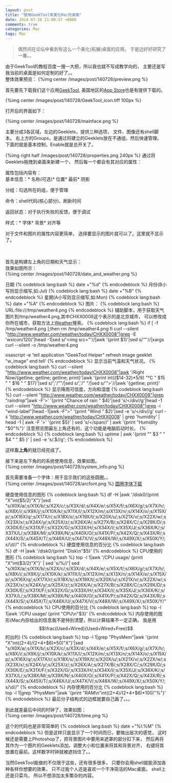 ```yaml
---
layout: post
title: "使用GeekTool来美化Mac的桌面"
date: 2014-07-28 21:00:57 +0800
comments: true
categories: Mac
tags: Mac
---
```

> 偶然间在论坛中看到有这么一个美化(拓展)桌面的应用。
于是边好好研究了一番。。

由于GeekTool的教程百度一搜一大把，所以我也就不写成教学向的，
主要还是写我当前的桌面是如何定制的好了。。  
整体效果预览：
{%img center /images/post/140728/preview.png %}
<!-- more -->

首先要先下载我们这个应用[GeekTool],
美国地区的[App Store]也是有提供下载的。

{%img center /images/post/140728/GeekTool_icon.tiff 100px %}

打开后的界面如下：

{%img center /images/post/140728/mainface.png %}

主要分成3各区域，左边的Geeklets，提供三种选项，
文件、图像还有shell脚本。
右上方的Groups，是通过将建立的Geeklets放在不通组，然后快速管理。
下面的就是基本控制，Enable就是总开关了。

{%img right half /images/post/140728/properties.png 240px %}
通过将Geeklets拖拽到桌面来新建一个，
然后每一个都会有其对应的属性：

属性包括内容有：  
基本信息：* 名称(可选)* 位置* 最前* 阴影

分组：勾选所在的组，便于管理

命令：shell代码(核心部分)、刷新时间

返回状态：对于执行失败的反馈，便于调试

样式：* 字体* 背景* 对齐等

对于文件和图片的属性内容更简单，
选择要显示的图片就可以了。这里就不显示了。
<br /><br /><br />

首先是构建左上角的日期和天气显示：   
效果如图所示：  
{%img center /images/post/140728/date_and_weather.png %}

日期
{% codeblock lang:bash %}
date +"%d"
{% endcodeblock %}
月份(B小写则显示缩写,如:Jul)
{% codeblock lang:bash %}
date +"%B"
{% endcodeblock %}
星期(A小写则显示缩写,如:Mon)
{% codeblock lang:bash %}
date +"%A"
{% endcodeblock %}
图片：
{% codeblock lang:bash %}
URL:file:///tmp/weather4.png
{% endcodeblock %}
辅助脚本，用于获取天气图片到/tmp/weather4.png,其中CHXX0008这个表示的是北京城市，
可以修改成你所在城市，获取方法上[Weather]搜索。
{% codeblock lang:bash %}
if [ -f /tmp/weather4.png ];then
rm /tmp/weather4.png
fi
curl --silent "http://www.weather.com/weather/today/CHXX0008"|grep -E 'wxicon/120/'|head -1|sed s/'<img src="'//|awk '{print $1}'|sed s/'"'//|xargs curl --silent -o /tmp/weather4.png

osascript -e 'tell application "GeekTool Helper"
				  refresh image geeklet "w_image"
			  end tell'
{% endcodeblock %}
显示当前气温和天气状况。
{% codeblock lang:bash %}
curl --silent "http://www.weather.com/weather/today/CHXX0008"|awk '/Right Now/{getline; getline; getline; print}'|awk '{print int(($14-32)*5/9) "°C " $15 " " $16 " " $17}'|sed s/';'/""/|sed s/','/" "/|sed s/'">'//|awk '{getline; print}'
{% endcodeblock %}
显示降雨可信度，方向和湿度
{% codeblock lang:bash %}
curl --silent "http://www.weather.com/weather/today/CHXX0008"|grep "raindrop"|awk -F'>' '{print "Chance of rain " $4}'|sed 's/\<\/div//g'|head -1
curl --silent "http://www.weather.com/weather/today/CHXX0008"|grep -i "wind-label"|head -1|awk -F">" '{print "Wind  " $2}'|sed -e 's/\<\/div//g'
curl -s 'http://www.weather.com/weather/today/CHXX0008' | grep 'humidity' | head -1 | awk -F '>' '{print $5}' | sed 's/<\/span//' | awk '{print "Humidity  "$0"%"}'
注意预览图最左上角还有的，这个功能是电脑启动时长。
{% endcodeblock %}
{% codeblock lang:bash %}
uptime | awk '{print "" $3 " " $4 " " $5 }' | sed -e 's/.$//g';
{% endcodeblock %}

这样**左上角**的就已经完成了。

接下来是左下角的的系统使用信息，效果如图。  
{%img center /images/post/140728/system_info.png %}

首先需要准备一个字体：用于显示我们的这些圆圈。。  
{%img center /images/post/140728/arcfont.png %}
[圆圈字体下载]

硬盘使用信息的图形
{% codeblock lang:bash %}
df -H |awk '/disk0/{print "X"int($5/2)"X"}'|sed "s/X0X/a/;s/X1X/b/;s/X2X/c/;s/X3X/d/;s/X4X/e/;s/X5X/f/;s/X6X/g/;s/X7X/h/;s/X8X/i/;s/X9X/j/;s/X10X/k/;s/X11X/l/;s/X12X/m/;s/X13X/n/;s/X14X/o/;s/X15X/p/;s/X16X/q/;s/X17X/r/;s/X18X/s/;s/X19X/t/;s/X20X/u/;s/X21X/v/;s/X22X/w/;s/X23X/x/;s/X24X/y/;s/X25X/z/;s/X26X/A/;s/X27X/B/;s/X28X/C/;s/X29X/D/;s/X30X/E/;s/X31X/F/;s/X32X/G/;s/X33X/H/;s/X34X/I/;s/X35X/J/;s/X36X/K/;s/X37X/L/;s/X38X/M/;s/X39X/N/;s/X40X/O/;s/X41X/P/;s/X42X/Q/;s/X43X/R/;s/X44X/S/;s/X45X/T/;s/X46X/U/;s/X47X/V/;s/X48X/W/;s/X49X/X/;s/X50X/Y/;s/\d//"
{% endcodeblock %}
硬盘使用信息的百分比
{% codeblock lang:bash %}
df -H |awk '/disk0/{print "Disk\n"$5}'
{% endcodeblock %}
CPU使用的图形
{% codeblock lang:bash %}
top -l 1|awk '/CPU usage/ {print "X"int($3/2)"X"}' | sed 's/\%//'| sed "s/X0X/a/;s/X1X/b/;s/X2X/c/;s/X3X/d/;s/X4X/e/;s/X5X/f/;s/X6X/g/;s/X7X/h/;s/X8X/i/;s/X9X/j/;s/X10X/k/;s/X11X/l/;s/X12X/m/;s/X13X/n/;s/X14X/o/;s/X15X/p/;s/X16X/q/;s/X17X/r/;s/X18X/s/;s/X19X/t/;s/X20X/u/;s/X21X/v/;s/X22X/w/;s/X23X/x/;s/X24X/y/;s/X25X/z/;s/X26X/A/;s/X27X/B/;s/X28X/C/;s/X29X/D/;s/X30X/E/;s/X31X/F/;s/X32X/G/;s/X33X/H/;s/X34X/I/;s/X35X/J/;s/X36X/K/;s/X37X/L/;s/X38X/M/;s/X39X/N/;s/X40X/O/;s/X41X/P/;s/X42X/Q/;s/X43X/R/;s/X44X/S/;s/X45X/T/;s/X46X/U/;s/X47X/V/;s/X48X/W/;s/X49X/X/;s/X50X/Y/"
{% endcodeblock %}
CPU使用的百分比
{% codeblock lang:bash %}
top -l 1|awk '/CPU usage/ {print "CPU\n"$3}'
{% endcodeblock %}
内存使用的图形(Mac内存给出的信息我不是特别清楚，所以计算结果不一定正确，
我是用$$\frac{Used+Wired}{Used+Wired+Free}$$的出的)
{% codeblock lang:bash %}
top -l 1|grep "PhysMem"|awk '{print "X"int(($2+$4)/($2+$4+$6)*50)"X"}'|sed "s/X0X/a/;s/X1X/b/;s/X2X/c/;s/X3X/d/;s/X4X/e/;s/X5X/f/;s/X6X/g/;s/X7X/h/;s/X8X/i/;s/X9X/j/;s/X10X/k/;s/X11X/l/;s/X12X/m/;s/X13X/n/;s/X14X/o/;s/X15X/p/;s/X16X/q/;s/X17X/r/;s/X18X/s/;s/X19X/t/;s/X20X/u/;s/X21X/v/;s/X22X/w/;s/X23X/x/;s/X24X/y/;s/X25X/z/;s/X26X/A/;s/X27X/B/;s/X28X/C/;s/X29X/D/;s/X30X/E/;s/X31X/F/;s/X32X/G/;s/X33X/H/;s/X34X/I/;s/X35X/J/;s/X36X/K/;s/X37X/L/;s/X38X/M/;s/X39X/N/;s/X40X/O/;s/X41X/P/;s/X42X/Q/;s/X43X/R/;s/X44X/S/;s/X45X/T/;s/X46X/U/;s/X47X/V/;s/X48X/W/;s/X49X/X/;s/X50X/Y/;s/\d//"
{% endcodeblock %}
内存使用的百分比
{% codeblock lang:bash %}
top -l 1|grep "PhysMem"|awk '{print "RAM\n"int(($2+$4)/($2+$4+$6)*100)"%"}'
{% endcodeblock %}
最后分子结构式的边框就要自己画了。。。

到此就差最后中间的时钟了，效果如图：  
{%img center /images/post/140728/time.png %}

这个的代码也是非常简单的
{% codeblock lang:bash %}
date +"%l:%M"
{% endcodeblock %}
但是这样只是显示了一个时间而已，要做出层次的感觉，
这时候还是需要上Photoshop了，把背景图片中要用来遮罩的部分扣下来，
然后再将其作为一个图片的Geeklets添加，调整大小和位置来将其和背景对齐，
右键将其放置在最前。这样数字时钟就被遮挡住了。。

当然GeekTool能做的不仅限于这些，还有很多很多，
只要你会用shell就能添加各种各样你想要的效果，
只不过我个人还是喜欢一个干净简洁的Mac桌面，
shell上还是只菜鸟，
所以不想添加太多繁杂的内容。


[GeekTool]:http://projects.tynsoe.org/en/geektool/download.php
[App Store]:https://itunes.apple.com/us/app/geektool/id456877552?mt=12
[Weather]:www.weather.com
[圆圈字体下载]:https://raw.githubusercontent.com/fatestigma/beatifyMacDesktop/master/GeekTool/ARCfont.ttf
